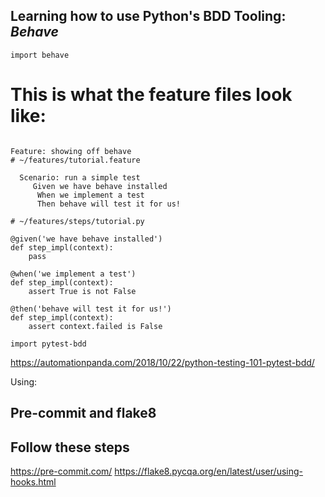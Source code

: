 ## Learning how to use Python's BDD Tooling: _Behave_


```
import behave

```

# This is what the feature files look like:
```

Feature: showing off behave
# ~/features/tutorial.feature

  Scenario: run a simple test
     Given we have behave installed
      When we implement a test
      Then behave will test it for us!

```


```
# ~/features/steps/tutorial.py

@given('we have behave installed')
def step_impl(context):
    pass

@when('we implement a test')
def step_impl(context):
    assert True is not False

@then('behave will test it for us!')
def step_impl(context):
    assert context.failed is False

```

```
import pytest-bdd
```


https://automationpanda.com/2018/10/22/python-testing-101-pytest-bdd/


Using:

## Pre-commit and flake8
## Follow these steps
https://pre-commit.com/
https://flake8.pycqa.org/en/latest/user/using-hooks.html
